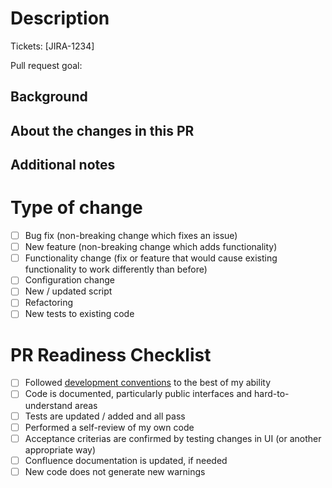 # Description

Tickets: [JIRA-1234] <!-- Replace with appropriate tickets. Some automation depend on this section, don't remove -->

Pull request goal: <!-- Must be provided. In ONE sentence tell us what this PR accomplishes -->

## Background

<!-- In a few sentences provice a description of the problem been resolved. -->

## About the changes in this PR

<!--
Help us understand what you did and why you did it. Provide a summary of your changes, including screenshots if appropriate.
-->

<!--
Here are some things you can include in this section (this is just a starting point):

- Are the main changes concentrated in a few files?
- Are there tricky code sections that you might want to highlight/link?
- Are there sections of the code you want reviewers to pay special attention to?
- Are there side effects from your changes that you want to note?
- Highlight edge cases that you found and resolved
- Did you have to delete/modify tests? Why?
- Did you move code from one file to another?
- Are there associated changes in other projects?
- Provide some details if you used a new technology or a new way of doing things that departs from our usual standards
-->

## Additional notes

<!--
Mention anything that might be helpful but doesn't belong in the previous section.
-->

<!--
Here are some things you can include in this section (this is just a starting point):

- Mention/link documentation changes resulting from your changes
- Does your code have any known issues that are not being resolved as part of these PR? Why?
-->


# Type of change <!-- should only be one -->

- [ ] Bug fix (non-breaking change which fixes an issue)
- [ ] New feature (non-breaking change which adds functionality)
- [ ] Functionality change (fix or feature that would cause existing functionality to work differently than before)
- [ ] Configuration change
- [ ] New / updated script
- [ ] Refactoring
- [ ] New tests to existing code

# PR Readiness Checklist

<!-- Complete all the checklist steps to the best of your ability, marking steps as you complete them or adding comment on why you didn't do it. -->

- [ ] Followed [development conventions][1] to the best of my ability
- [ ] Code is documented, particularly public interfaces and hard-to-understand areas
- [ ] Tests are updated / added and all pass
- [ ] Performed a self-review of my own code
- [ ] Acceptance criterias are confirmed by testing changes in UI (or another appropriate way)
- [ ] Confluence documentation is updated, if needed
- [ ] New code does not generate new warnings

[1]: https://agileharbor.atlassian.net/wiki/spaces/DEV/pages/1114130/Conventions
